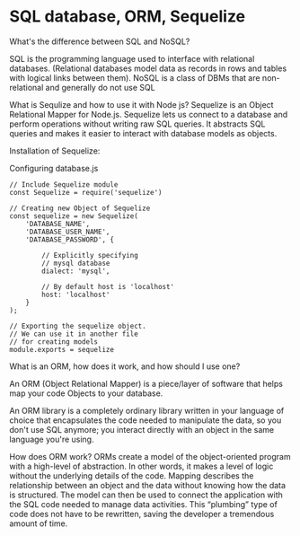 # SQL database, ORM, Sequelize

What's the difference between SQL  and NoSQL?


SQL is the programming language used to interface with relational databases. (Relational databases model data as records in rows and tables with logical
links between them).
NoSQL is a class of DBMs that are non-relational and generally do not use SQL

What is Sequlize and how to use it with Node js?
Sequelize is an Object Relational Mapper for Node.js. Sequelize lets us connect to a database and perform operations without writing raw SQL queries.
It abstracts SQL queries and makes
it easier to interact with database models as objects.

Installation of Sequelize:

Configuring database.js 

```
// Include Sequelize module
const Sequelize = require('sequelize')

// Creating new Object of Sequelize
const sequelize = new Sequelize(
	'DATABASE_NAME',
	'DATABASE_USER_NAME',
	'DATABASE_PASSWORD', {

		// Explicitly specifying
		// mysql database
		dialect: 'mysql',

		// By default host is 'localhost'		
		host: 'localhost'
	}
);

// Exporting the sequelize object.
// We can use it in another file
// for creating models
module.exports = sequelize

```
What is an ORM, how does it work, and how should I use one?

An ORM (Object Relational Mapper) is a piece/layer of software that helps map your code Objects to your database.

An ORM library is a completely ordinary library written in your language of choice that encapsulates the code needed to manipulate the data, so you don't use SQL anymore;
you interact directly with an object in the same language you're using.

How does ORM work?
ORMs create a model of the object-oriented program with a high-level of abstraction. In other words, it makes a level of logic without the underlying details of the code.
Mapping describes the relationship between an object and the data without knowing how the data is structured. The model can then be used to connect the application with 
the SQL code needed to manage data activities.
This “plumbing” type of code does not have to be rewritten, saving the developer a tremendous amount of time.
